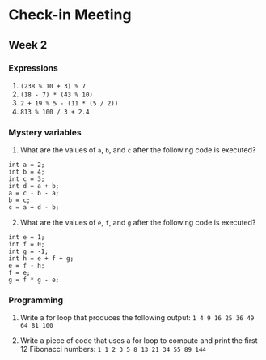 # Check-in Meeting
## Week 2

### Expressions
  1. `(238 % 10 + 3) % 7`	
  2. `(18 - 7) * (43 % 10)`	
  3. `2 + 19 % 5 - (11 * (5 / 2))`	
  4. `813 % 100 / 3 + 2.4`	

### Mystery variables
1. What are the values of `a`, `b`, and `c` after the following code is executed?
  ```
  int a = 2;
  int b = 4;
  int c = 3;
  int d = a + b;
  a = c - b - a;
  b = c;
  c = a + d - b;
  ```

2. What are the values of `e`, `f`, and `g` after the following code is executed?
  ```
  int e = 1;
  int f = 0;
  int g = -1;
  int h = e + f + g;
  e = f - h;
  f = e;
  g = f * g - e;
  ```

### Programming
1. Write a for loop that produces the following output: `1 4 9 16 25 36 49 64 81 100`

2. Write a piece of code that uses a for loop to compute and print the first 12 Fibonacci numbers: `1 1 2 3 5 8 13 21 34 55 89 144`
